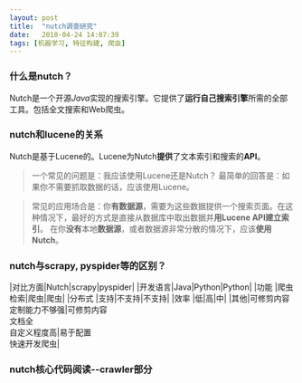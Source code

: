 ```yaml
---
layout: post
title:  "nutch调查研究"
date:   2018-04-24 14:07:39
tags: [机器学习, 特征构建, 爬虫]
---
```



### 什么是nutch？
Nutch是一个开源*Java*实现的搜索引擎。它提供了**运行自己搜索引擎**所需的全部工具。包括全文搜索和Web爬虫。
### nutch和lucene的关系
Nutch是基于Lucene的。Lucene为Nutch**提供**了文本索引和搜索的**API**。
>一个常见的问题是：我应该使用Lucene还是Nutch？
>最简单的回答是：如果你不需要抓取数据的话，应该使用Lucene。

>常见的应用场合是：你**有数据源**，需要为这些数据提供一个搜索页面。在这种情况下，最好的方式是直接从数据库中取出数据并**用Lucene API建立索引**。
>在你**没有**本地**数据源**，或者数据源非常分散的情况下，应该**使用Nutch**。

### nutch与scrapy, pyspider等的区别？
|对比方面|Nutch|scrapy|pyspider|
|开发语言|Java|Python|Python|
|功能   |爬虫<br>检索|爬虫|爬虫|
|分布式  |支持|不支持|不支持|
|效率   |低|高|中|
|其他|可修剪内容<br>定制能力不够强|可修剪内容<br>文档全<br>自定义程度高|易于配置<br>快速开发爬虫|
### nutch核心代码阅读--crawler部分

